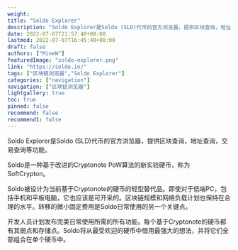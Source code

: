 ```yaml
---
weight: 
title: "Soldo Explorer"
description: "Soldo Explorer是Soldo (SLD)代币的官方浏览器，提供区块查询，地址查询，交易查询等功能"
date: 2022-07-07T21:57:40+08:00
lastmod: 2022-07-07T16:45:40+08:00
draft: false
authors: ["MineW"]
featuredImage: "soldo-explorer.png"
link: "https://soldo.in/"
tags: ["区块链浏览器","Soldo Explorer"]
categories: ["navigation"]
navigation: ["区块链浏览器"]
lightgallery: true
toc: true
pinned: false
recommend: false
recommend1: false
---
```


Soldo Explorer是Soldo (SLD)代币的官方浏览器，提供区块查询，地址查询，交易查询等功能。

‎Soldo是一种基于改进的Cryptonote PoW算法的新实验硬币，称为SoftCrypton。‎

‎Soldo被设计为当前基于Cryptonote的硬币的轻型替代品。即使对于低端PC，包括手机和平板电脑，它也应该是可开采的。区块链规模和网络负载计划也保持在合理的水平。转移的微小固定费用是Soldo日常使用的另一个关键点。‎

‎开发人员计划发布完美日常使用所需的所有功能。每个基于Cryptonote的硬币都有其弱点和存储点。Soldo将从最受欢迎的硬币中借用最强大的想法，并将它们全部组合在单个硬币中。‎